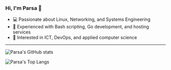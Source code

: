 ### Hi, I'm Parsa 👋
- 💻 Passionate about Linux, Networking, and Systems Engineering  
- 🐧 Experienced with Bash scripting, Go development, and hosting services  
- 🔗 Interested in ICT, DevOps, and applied computer science  

---


![Parsa's GitHub stats](https://github-readme-stats.vercel.app/api?username=ParsaKSH&token=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&show_icons=true&theme=tokyonight&)



![Parsa's Top Langs](https://github-readme-stats.vercel.app/api/top-langs/?username=ParsaKSH&token=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&show_icons=true&theme=tokyonight&)
